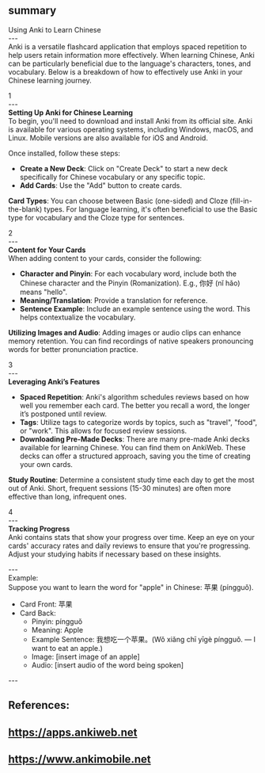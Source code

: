 ## summary
Using Anki to Learn Chinese <br>
---<br>
Anki is a versatile flashcard application that employs spaced repetition to help users retain information more effectively. When learning Chinese, Anki can be particularly beneficial due to the language's characters, tones, and vocabulary. Below is a breakdown of how to effectively use Anki in your Chinese learning journey.

1<br>
---<br>
**Setting Up Anki for Chinese Learning**  
To begin, you'll need to download and install Anki from its official site. Anki is available for various operating systems, including Windows, macOS, and Linux. Mobile versions are also available for iOS and Android. 

Once installed, follow these steps:  
- **Create a New Deck**: Click on "Create Deck" to start a new deck specifically for Chinese vocabulary or any specific topic.
- **Add Cards**: Use the "Add" button to create cards. 

**Card Types**: You can choose between Basic (one-sided) and Cloze (fill-in-the-blank) types. For language learning, it's often beneficial to use the Basic type for vocabulary and the Cloze type for sentences.

2<br>
---<br>
**Content for Your Cards**  
When adding content to your cards, consider the following:  
- **Character and Pinyin**: For each vocabulary word, include both the Chinese character and the Pinyin (Romanization). E.g., 你好 (nǐ hǎo) means "hello". 
- **Meaning/Translation**: Provide a translation for reference.
- **Sentence Example**: Include an example sentence using the word. This helps contextualize the vocabulary.
  
**Utilizing Images and Audio**: Adding images or audio clips can enhance memory retention. You can find recordings of native speakers pronouncing words for better pronunciation practice.

3<br>
---<br>
**Leveraging Anki’s Features**  
- **Spaced Repetition**: Anki's algorithm schedules reviews based on how well you remember each card. The better you recall a word, the longer it’s postponed until review. 
- **Tags**: Utilize tags to categorize words by topics, such as "travel", "food", or "work". This allows for focused review sessions.
- **Downloading Pre-Made Decks**: There are many pre-made Anki decks available for learning Chinese. You can find them on AnkiWeb. These decks can offer a structured approach, saving you the time of creating your own cards.

**Study Routine**: Determine a consistent study time each day to get the most out of Anki. Short, frequent sessions (15-30 minutes) are often more effective than long, infrequent ones.

4<br>
---<br>
**Tracking Progress**  
Anki contains stats that show your progress over time. Keep an eye on your cards' accuracy rates and daily reviews to ensure that you're progressing. Adjust your studying habits if necessary based on these insights.

---<br>
Example:  
Suppose you want to learn the word for "apple" in Chinese: 苹果 (píngguǒ).  
- Card Front: 苹果  
- Card Back:  
  - Pinyin: píngguǒ  
  - Meaning: Apple  
  - Example Sentence: 我想吃一个苹果。(Wǒ xiǎng chī yīgè píngguǒ. — I want to eat an apple.)  
  - Image: [insert image of an apple]  
  - Audio: [insert audio of the word being spoken]  

---<br>
## References:  
## https://apps.ankiweb.net  
## https://www.ankimobile.net